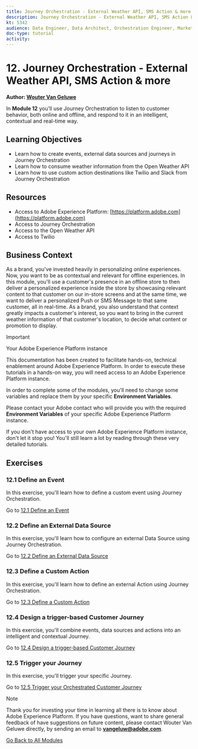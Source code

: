 ```yaml
---
title: Journey Orchestration - External Weather API, SMS Action & more
description: Journey Orchestration - External Weather API, SMS Action & more
kt: 5342
audience: Data Engineer, Data Architect, Orchestration Engineer, Marketer
doc-type: tutorial
activity: 
---
```


# 12. Journey Orchestration - External Weather API, SMS Action & more

**Author: [Wouter Van Geluwe](https://www.linkedin.com/in/woutervangeluwe/)**

In **Module 12** you'll use Journey Orchestration to listen to customer behavior, both online and offline, and respond to it in an intelligent, contextual and real-time way.

## Learning Objectives

- Learn how to create events, external data sources and journeys in Journey Orchestration
- Learn how to consume weather information from the Open Weather API
- Learn how to use custom action destinations like Twilio and Slack from Journey Orchestration

## Resources

- Access to Adobe Experience Platform: [https://platform.adobe.com](https://platform.adobe.com)
- Access to Journey Orchestration
- Access to the Open Weather API
- Access to Twilio

## Business Context

As a brand, you've invested heavily in personalizing online experiences. Now, you want to be as contextual and relevant for offline experiences.
In this module, you'll use a customer's presence in an offline store to then deliver a personalized experience inside the store by showcasing relevant content to that customer on our in-store screens and at the same time, we want to deliver a personalized Push or SMS Message to that same customer, all in real-time.
As a brand, you also understand that context greatly impacts a customer's interest, so you want to bring in the current weather information of that customer's location, to decide what content or promotion to display.

>[!IMPORTANT]
>
>Your Adobe Experience Platform instance
>
>This documentation has been created to facilitate hands-on, technical enablement around Adobe Experience Platform. In order to execute these tutorials in a hands-on way, you will need access to an Adobe Experience Platform instance.
>
>In order to complete some of the modules, you'll need to change some variables and replace them by your specific **Environment Variables**. 
>
>Please contact your Adobe contact who will provide you with the required **Environment Variables** of your specific Adobe Experience Platform instance.
>
>If you don't have access to your own Adobe Experience Platform instance, don't let it stop you! You'll still learn a lot by reading through these very detailed tutorials.

## Exercises

### 12.1 Define an Event

In this exercise, you'll learn how to define a custom event using Journey Orchestration.

Go to [12.1 Define an Event](./ex1.md)

### 12.2 Define an External Data Source

In this exercise, you'll learn how to configure an external Data Source using Journey Orchestration.

Go to [12.2 Define an External Data Source](./ex2.md)

### 12.3 Define a Custom Action

In this exercise, you'll learn how to define an external Action using Journey Orchestration.

Go to [12.3 Define a Custom Action](./ex3.md)

### 12.4 Design a trigger-based Customer Journey

In this exercise, you'll combine events, data sources and actions into an intelligent and contextual Journey.

Go to [12.4 Design a trigger-based Customer Journey](./ex4.md)

### 12.5 Trigger your Journey

In this exercise, you'll trigger your specific Journey.

Go to [12.5 Trigger your Orchestrated Customer Journey](./ex5.md)

>[!NOTE]
>
>Thank you for investing your time in learning all there is to know about Adobe Experience Platform. If you have questions, want to share general feedback of have suggestions on future content, please contact Wouter Van Geluwe directly, by sending an email to **vangeluw@adobe.com**.

[Go Back to All Modules](../../overview.md)
